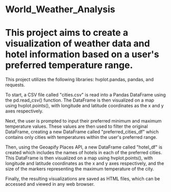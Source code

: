 # World_Weather_Analysis
<!DOCTYPE html>
<html>
  <head>
    <title>Weather and Hotel Visualization</title>
  </head>
  <body>
    <h1>This project aims to create a visualization of weather data and hotel information based on a user's preferred temperature range.</h1>
    <p>This project utilizes the following libraries: hvplot.pandas, pandas, and requests.</p>
    <p>To start, a CSV file called "cities.csv" is read into a Pandas DataFrame using the pd.read_csv() function. The DataFrame is then visualized on a map using hvplot.points(), with longitude and latitude coordinates as the x and y axes respectively.</p>
    <p>Next, the user is prompted to input their preferred minimum and maximum temperature values. These values are then used to filter the original DataFrame, creating a new DataFrame called "preferred_cities_df" which contains only cities with temperatures within the user's preferred range.</p>
    <p>Then, using the Geoapify Places API, a new DataFrame called "hotel_df" is created which includes the names of hotels in each of the preferred cities. This DataFrame is then visualized on a map using hvplot.points(), with longitude and latitude coordinates as the x and y axes respectively, and the size of the markers representing the maximum temperature of the city.</p>
    <p>Finally, the resulting visualizations are saved as HTML files, which can be accessed and viewed in any web browser.</p>
  </body>
</html>
